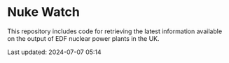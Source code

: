 # Nuke Watch

This repository includes code for retrieving the latest information available on the output of EDF nuclear power plants in the UK.

Last updated: 2024-07-07 05:14